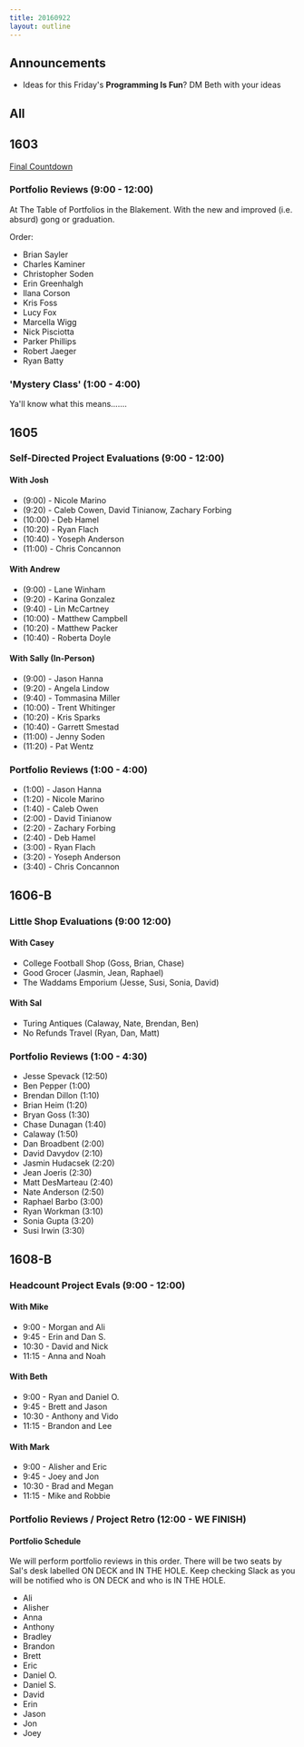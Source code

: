 ```yaml
---
title: 20160922
layout: outline
---
```


## Announcements
* Ideas for this Friday's **Programming Is Fun**? DM Beth with your ideas

## All

## 1603

[Final Countdown](https://gist.github.com/rrgayhart/c8d9a937782d533372c16e333c271772)

### Portfolio Reviews (9:00 - 12:00)

At The Table of Portfolios in the Blakement. With the new and improved (i.e. absurd) gong or graduation.

Order:

* Brian Sayler
* Charles Kaminer
* Christopher Soden
* Erin Greenhalgh
* Ilana Corson
* Kris Foss
* Lucy Fox
* Marcella Wigg
* Nick Pisciotta
* Parker Phillips
* Robert Jaeger
* Ryan Batty

### 'Mystery Class' (1:00 - 4:00)

Ya'll know what this means.......

## 1605

### Self-Directed Project Evaluations (9:00 - 12:00)

#### With Josh

* (9:00)  - Nicole Marino
* (9:20)  - Caleb Cowen, David Tinianow, Zachary Forbing
* (10:00) - Deb Hamel
* (10:20) - Ryan Flach
* (10:40) - Yoseph Anderson
* (11:00) - Chris Concannon

#### With Andrew

* (9:00)  - Lane Winham
* (9:20)  - Karina Gonzalez
* (9:40)  - Lin McCartney
* (10:00) - Matthew Campbell
* (10:20) - Matthew Packer
* (10:40) - Roberta Doyle

#### With Sally (In-Person)

* (9:00)  - Jason Hanna
* (9:20)  - Angela Lindow
* (9:40)  - Tommasina Miller
* (10:00) - Trent Whitinger
* (10:20) - Kris Sparks
* (10:40) - Garrett Smestad
* (11:00) - Jenny Soden
* (11:20) - Pat Wentz

### Portfolio Reviews (1:00 - 4:00)

* (1:00) - Jason Hanna
* (1:20) - Nicole Marino
* (1:40) - Caleb Owen
* (2:00) - David Tinianow
* (2:20) - Zachary Forbing
* (2:40) - Deb Hamel
* (3:00) - Ryan Flach
* (3:20) - Yoseph Anderson
* (3:40) - Chris Concannon


## 1606-B

### Little Shop Evaluations (9:00 12:00)

#### With Casey

* College Football Shop (Goss, Brian, Chase)
* Good Grocer (Jasmin, Jean, Raphael)
* The Waddams Emporium (Jesse, Susi, Sonia, David)

#### With Sal

* Turing Antiques (Calaway, Nate, Brendan, Ben)
* No Refunds Travel (Ryan, Dan, Matt)

### Portfolio Reviews (1:00 - 4:30)

* Jesse Spevack (12:50)
* Ben Pepper (1:00)
* Brendan Dillon (1:10)
* Brian Heim (1:20)
* Bryan Goss (1:30)
* Chase Dunagan (1:40)
* Calaway (1:50)
* Dan Broadbent (2:00)
* David Davydov (2:10)
* Jasmin Hudacsek (2:20)
* Jean Joeris (2:30)
* Matt DesMarteau (2:40)
* Nate Anderson (2:50)
* Raphael Barbo (3:00)
* Ryan Workman (3:10)
* Sonia Gupta (3:20)
* Susi Irwin (3:30)

## 1608-B

### Headcount Project Evals (9:00 - 12:00)

#### With Mike
* 9:00 - Morgan and Ali
* 9:45 - Erin and Dan S.
* 10:30 - David and Nick
* 11:15 - Anna and Noah

#### With Beth
* 9:00 - Ryan and Daniel O.
* 9:45 - Brett and Jason
* 10:30 - Anthony and Vido
* 11:15 - Brandon and Lee

#### With Mark
* 9:00 - Alisher and Eric
* 9:45 - Joey and Jon
* 10:30 - Brad and Megan
* 11:15 - Mike and Robbie


### Portfolio Reviews / Project Retro (12:00 - WE FINISH)

#### Portfolio Schedule

We will perform portfolio reviews in this order. There will be two seats by
Sal's desk labelled ON DECK and IN THE HOLE. Keep checking Slack as you will
be notified who is ON DECK and who is IN THE HOLE.

* Ali
* Alisher
* Anna
* Anthony
* Bradley
* Brandon
* Brett
* Eric
* Daniel O.
* Daniel S.
* David
* Erin
* Jason
* Jon
* Joey
